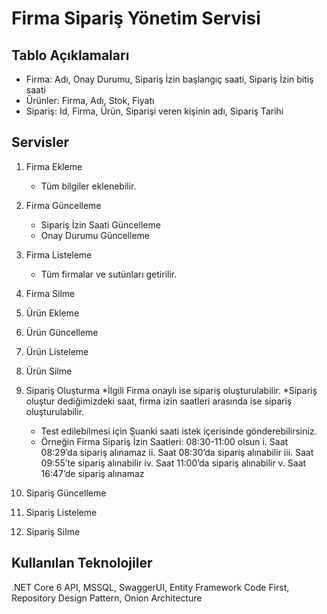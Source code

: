 # Firma Sipariş Yönetim Servisi

## Tablo Açıklamaları
* Firma: Adı, Onay Durumu, Sipariş İzin başlangıç saati, Sipariş İzin bitiş saati
* Ürünler: Firma, Adı, Stok, Fiyatı
* Sipariş: Id, Firma, Ürün, Siparişi veren kişinin adı, Sipariş Tarihi
  
## Servisler
1. Firma Ekleme
   * Tüm bilgiler eklenebilir.
2. Firma Güncelleme
   * Sipariş İzin Saati Güncelleme
   * Onay Durumu Güncelleme
3. Firma Listeleme
   * Tüm firmalar ve sutünları getirilir.
4. Firma Silme

5. Ürün Ekleme
6. Ürün Güncelleme
7. Ürün Listeleme
8. Ürün Silme
    
9. Sipariş Oluşturma
   *İlgili Firma onaylı ise sipariş oluşturulabilir.
   *Sipariş oluştur dediğimizdeki saat, firma izin saatleri arasında ise sipariş oluşturulabilir.
    * Test edilebilmesi için Şuanki saati istek içerisinde gönderebilirsiniz.
    * Örneğin Firma Sipariş İzin Saatleri: 08:30-11:00 olsun
         i. Saat 08:29’da sipariş alınamaz
         ii. Saat 08:30’da sipariş alınabilir
         iii. Saat 09:55’te sipariş alınabilir
         iv. Saat 11:00’da sipariş alınabilir
          v. Saat 16:47’de sipariş alınamaz
10. Sipariş Güncelleme
11. Sipariş Listeleme
12. Sipariş Silme

## Kullanılan Teknolojiler
.NET Core 6 API, MSSQL, SwaggerUI, Entity Framework Code First, Repository Design Pattern, Onion Architecture
